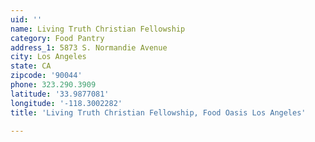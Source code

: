 ```yaml
---
uid: ''
name: Living Truth Christian Fellowship
category: Food Pantry
address_1: 5873 S. Normandie Avenue
city: Los Angeles
state: CA
zipcode: '90044'
phone: 323.290.3909
latitude: '33.9877081'
longitude: '-118.3002282'
title: 'Living Truth Christian Fellowship, Food Oasis Los Angeles'

---
```

